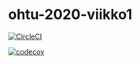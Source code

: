 # ohtu-2020-viikko1

[![CircleCI](https://circleci.com/gh/tsalohei/ohtu-2020-viikko1.svg?style=svg)](https://circleci.com/gh/tsalohei/ohtu-2020-viikko1)

[![codecov](https://codecov.io/gh/tsalohei/ohtu-2020-viikko1/branch/master/graph/badge.svg)](https://codecov.io/gh/tsalohei/ohtu-2020-viikko1)


